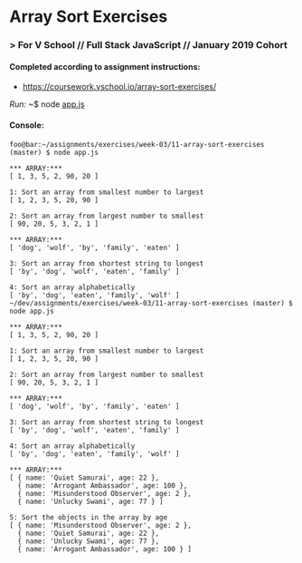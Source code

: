 # Array Sort Exercises
### > For V School // Full Stack JavaScript // January 2019 Cohort

#### Completed according to assignment instructions: 
- https://coursework.vschool.io/array-sort-exercises/

*Run:* ~$ node <a href="app.js">app.js</a>

#### Console:
```console
foo@bar:~/assignments/exercises/week-03/11-array-sort-exercises (master) $ node app.js

*** ARRAY:***
[ 1, 3, 5, 2, 90, 20 ]

1: Sort an array from smallest number to largest
[ 1, 2, 3, 5, 20, 90 ]

2: Sort an array from largest number to smallest
[ 90, 20, 5, 3, 2, 1 ]

*** ARRAY:***
[ 'dog', 'wolf', 'by', 'family', 'eaten' ]

3: Sort an array from shortest string to longest
[ 'by', 'dog', 'wolf', 'eaten', 'family' ]

4: Sort an array alphabetically
[ 'by', 'dog', 'eaten', 'family', 'wolf' ]
~/dev/assignments/exercises/week-03/11-array-sort-exercises (master) $ node app.js

*** ARRAY:***
[ 1, 3, 5, 2, 90, 20 ]

1: Sort an array from smallest number to largest
[ 1, 2, 3, 5, 20, 90 ]

2: Sort an array from largest number to smallest
[ 90, 20, 5, 3, 2, 1 ]

*** ARRAY:***
[ 'dog', 'wolf', 'by', 'family', 'eaten' ]

3: Sort an array from shortest string to longest
[ 'by', 'dog', 'wolf', 'eaten', 'family' ]

4: Sort an array alphabetically
[ 'by', 'dog', 'eaten', 'family', 'wolf' ]

*** ARRAY:***
[ { name: 'Quiet Samurai', age: 22 },
  { name: 'Arrogant Ambassador', age: 100 },
  { name: 'Misunderstood Observer', age: 2 },
  { name: 'Unlucky Swami', age: 77 } ]

5: Sort the objects in the array by age
[ { name: 'Misunderstood Observer', age: 2 },
  { name: 'Quiet Samurai', age: 22 },
  { name: 'Unlucky Swami', age: 77 },
  { name: 'Arrogant Ambassador', age: 100 } ]
```
